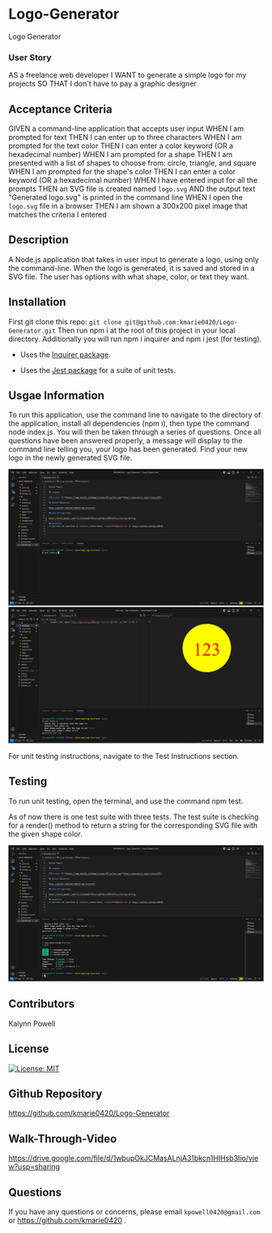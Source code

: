 # Logo-Generator
Logo Generator
### User Story

AS a freelance web developer
I WANT to generate a simple logo for my projects
SO THAT I don't have to pay a graphic designer

## Acceptance Criteria

GIVEN a command-line application that accepts user input
WHEN I am prompted for text
THEN I can enter up to three characters
WHEN I am prompted for the text color
THEN I can enter a color keyword (OR a hexadecimal number)
WHEN I am prompted for a shape
THEN I am presented with a list of shapes to choose from: circle, triangle, and square
WHEN I am prompted for the shape's color
THEN I can enter a color keyword (OR a hexadecimal number)
WHEN I have entered input for all the prompts
THEN an SVG file is created named `logo.svg`
AND the output text "Generated logo.svg" is printed in the command line
WHEN I open the `logo.svg` file in a browser
THEN I am shown a 300x200 pixel image that matches the criteria I entered

## Description

A Node.js application that takes in user input to generate a logo, using only the command-line. When the logo is generated, it is saved and stored in a SVG file. The user has options with what shape, color, or text they want.

## Installation

First git clone this repo: `git clone git@github.com:kmarie0420/Logo-Generator.git` 
Then run npm i at the root of this project in your local directory.
Additionally you will run npm i inquirer and npm i jest (for testing).

  * Uses the [Inquirer package](https://www.npmjs.com/package/inquirer/v/8.2.4).

  * Uses the [Jest package](https://www.npmjs.com/package/jest) for a suite of unit tests.

## Usgae Information

To run this application, use the command line to navigate to the directory of the application, install all dependencies (npm i), then type the command node index.js. You will then be taken through a series of questions. Once all questions have been answered properly, a message will display to the command line telling you, your logo has been generated. Find your new logo in the newly generated SVG file.

![Alt text](screenshots/invoking.png)
![Alt text](screenshots/prompts-svgPreview.png)

For unit testing instructions, navigate to the Test Instructions section.

## Testing

To run unit testing, open the terminal, and use the command npm test.

As of now there is one test suite with three tests. The test suite is checking for a render() method to return a string for the corresponding SVG file with the given shape color.

![Alt text](screenshots/testing.png)

## Contributors

Kalynn Powell

## License

[![License: MIT](https://img.shields.io/badge/License-MIT-yellow.svg)](https://opensource.org/licenses/MIT)

## Github Repository

https://github.com/kmarie0420/Logo-Generator

## Walk-Through-Video

https://drive.google.com/file/d/1wbupOkJCMasALnjA31bkcn1HIHsb3Iio/view?usp=sharing

## Questions
If you have any questions or concerns, please email `kpowell0420@gmail.com` or https://github.com/kmarie0420 .  



